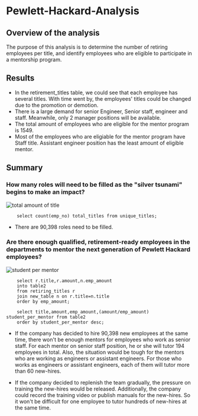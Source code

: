 # Pewlett-Hackard-Analysis
## Overview of the analysis

The purpose of this analysis is to determine the number of retiring employees per title, and identify employees who are eligible to participate in a mentorship program. 

## Results

* In the retirement_titles table, we could see that each employee has several titles. With time went by, the employees' titles could be changed due to the promotion or demotion. 
* There is a large demand for senior Engineer, Senior staff, engineer and staff. Meanwhile, only 2 manager positions will be available. 
* The total amount of employees who are eligible for the mentor program is 1549.  
* Most of the employees who are eligiable for the mentor program have Staff title. Assistant engineer position has the least amount of eligible mentor. 

## Summary 

### How many roles will need to be filled as the "silver tsunami" begins to make an impact?

![total amount of title](https://user-images.githubusercontent.com/88631769/136491966-b82ffaec-32b5-4ed2-a709-5c59f5d539fc.PNG)

        select count(emp_no) total_titles from unique_titles;

* There are 90,398 roles need to be filled. 

### Are there enough qualified, retirement-ready employees in the departments to mentor the next generation of Pewlett Hackard employees?

![student per mentor](https://user-images.githubusercontent.com/88631769/136491218-ea9a04df-7af8-4621-83eb-eea6aaf10f3f.PNG)

        select r.title,r.amount,n.emp_amount
        into table2
        from retiring_titles r
        join new_table n on r.title=n.title
        order by emp_amount; 

        select title,amount,emp_amount,(amount/emp_amount) student_per_mentor from table2
        order by student_per_mentor desc;

* If the company has decided to hire 90,398 new employees at the same time, there won't be enough mentors for employees who work as senior staff. For each mentor on senior staff position, he or she will tutor 194 employees in total. Also, the situation would be tough for the mentors who are working as engineers or assistant engineers. For those who works as engineers or assistant engineers, each of them will tutor more than 60 new-hires. 

* If the company decided to replenish the team gradually, the pressure on training the new-hires would be released. Additionally, the company could record the training video or publish manuals for the new-hires. So it won't be difficult for one employee to tutor hundreds of new-hires at the same time. 
